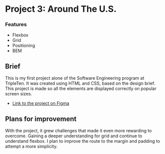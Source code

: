 # Project 3: Around The U.S.

### Features

- Flexbox
- Grid
- Positioning
- BEM

## Brief

This is my first project alone of the Software Engineering program at TripleTen. It was created using HTML and CSS, based on the design brief.
This project is made so all the elements are displayed correctly on popular screen sizes.

- [Link to the project on Figma](https://www.figma.com/file/ii4xxsJ0ghevUOcssTlHZv/Sprint-3%3A-Around-the-US?node-id=0%3A1)

## Plans for improvement

With the project, it grew challenges that made it even more rewarding to overcome. Gaining a deeper understanding for grid and continue to understand flexbox. I plan to improve the route to the margin and padding to attempt a more simplicity.
